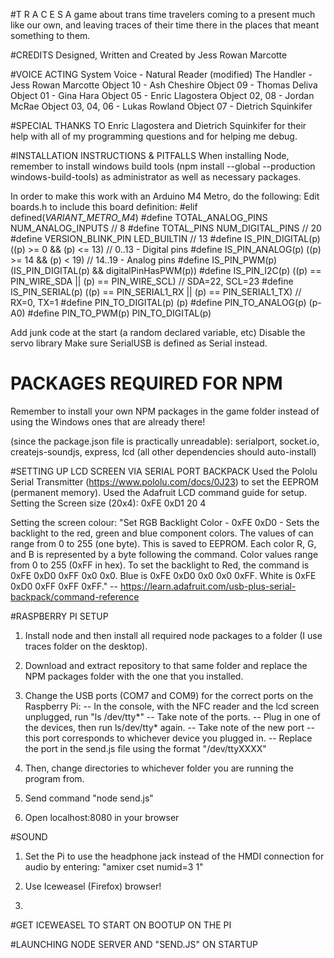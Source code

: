 #T R A C E S
A game about trans time travelers coming to a present much like our own, and leaving traces of their time there in the places that meant something to them. 

#CREDITS 
Designed, Written and Created by Jess Rowan Marcotte

#VOICE ACTING
System Voice - Natural Reader (modified)
The Handler - Jess Rowan Marcotte
Object 10 - Ash Cheshire
Object 09 - Thomas Deliva
Object 01 - Gina Hara
Object 05 - Enric Llagostera
Object 02, 08 - Jordan McRae
Object 03, 04, 06 - Lukas Rowland
Object 07 - Dietrich Squinkifer


#SPECIAL THANKS TO
Enric Llagostera and Dietrich Squinkifer for their help with all of my programming questions and for helping me debug.

#INSTALLATION INSTRUCTIONS & PITFALLS
When installing Node, remember to install windows build tools (npm install --global --production windows-build-tools) as administrator as well as necessary packages. 

In order to make this work with an Arduino M4 Metro, do the following:
Edit boards.h to include this board definition:
#elif defined(_VARIANT_METRO_M4_)
#define TOTAL_ANALOG_PINS       NUM_ANALOG_INPUTS // 8
#define TOTAL_PINS              NUM_DIGITAL_PINS // 20
#define VERSION_BLINK_PIN       LED_BUILTIN // 13
#define IS_PIN_DIGITAL(p)       ((p) >= 0 && (p) <= 13) // 0..13 - Digital pins
#define IS_PIN_ANALOG(p)        ((p) >= 14 && (p) < 19) // 14..19 - Analog pins
#define IS_PIN_PWM(p)           (IS_PIN_DIGITAL(p) && digitalPinHasPWM(p))
#define IS_PIN_I2C(p)           ((p) == PIN_WIRE_SDA || (p) == PIN_WIRE_SCL) // SDA=22, SCL=23
#define IS_PIN_SERIAL(p)        ((p) == PIN_SERIAL1_RX || (p) == PIN_SERIAL1_TX) // RX=0, TX=1
#define PIN_TO_DIGITAL(p)       (p)
#define PIN_TO_ANALOG(p)        (p-A0)
#define PIN_TO_PWM(p)           PIN_TO_DIGITAL(p)

Add junk code at the start (a random declared variable, etc)
Disable the servo library
Make sure SerialUSB is defined as Serial instead. 

# PACKAGES REQUIRED FOR NPM 
Remember to install your own NPM packages in the game folder instead of using the Windows ones that are already there!

(since the package.json file is practically unreadable): serialport, socket.io, createjs-soundjs, express, lcd 
(all other dependencies should auto-install)

#SETTING UP LCD SCREEN VIA SERIAL PORT BACKPACK
Used the Pololu Serial Transmitter (https://www.pololu.com/docs/0J23) to set the EEPROM (permanent memory). Used the Adafruit LCD command guide for setup. 
Setting the Screen size (20x4):
0xFE 0xD1 20 4

Setting the screen colour:
"Set RGB Backlight Color - 0xFE 0xD0 - Sets the backlight to the red, green and blue component colors. The values of can range from 0 to 255 (one byte). This is saved to EEPROM. Each color R, G, and B is represented by a byte following the command. Color values range from 0 to 255 (0xFF in hex). To set the backlight to Red, the command is 0xFE 0xD0 0xFF 0x0 0x0. Blue is 0xFE 0xD0 0x0 0x0 0xFF. White is 0xFE 0xD0 0xFF 0xFF 0xFF." -- https://learn.adafruit.com/usb-plus-serial-backpack/command-reference

#RASPBERRY PI SETUP
1. Install node and then install all required node packages to a folder (I use traces folder on the desktop).
2. Download and extract repository to that same folder and replace the NPM packages folder with the one that you installed.
3. Change the USB ports (COM7 and COM9) for the correct ports on the Raspberry Pi:
-- In the console, with the NFC reader and the lcd screen unplugged, run "ls /dev/tty*"
-- Take note of the ports.
-- Plug in one of the devices, then run ls/dev/tty* again. 
-- Take note of the new port -- this port corresponds to whichever device you plugged in. 
-- Replace the port in the send.js file using the format "/dev/ttyXXXX"

4. Then, change directories to whichever folder you are running the program from. 
5. Send command "node send.js"
6. Open localhost:8080 in your browser

#SOUND
1. Set the Pi to use the headphone jack instead of the HMDI connection for audio by entering:
"amixer cset numid=3 1" 

2. Use Iceweasel (Firefox) browser! 

3. 

#GET ICEWEASEL TO START ON BOOTUP ON THE PI

#LAUNCHING NODE SERVER AND "SEND.JS" ON STARTUP



